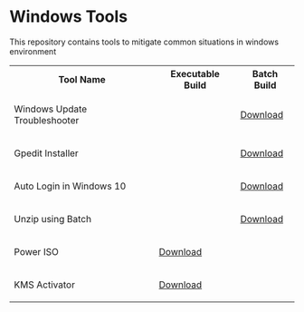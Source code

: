 # Windows Tools

This repository contains tools to mitigate common situations in windows environment 

<table>
    <tr>
        <th>Tool Name</th>
        <th>Executable Build</th>
        <th>Batch Build</th>
    <tr>
    <tr>
        <td><p>Windows Update Troubleshooter</p></td>
        <td><a href=""></a></td>
        <td><a href="https://raw.githubusercontent.com/SumanRoX/windows-tools/master/src/Windows-UT.cmd" download="winUT.cmd">Download</a></td>
    <tr>
    <tr>
        <td><p>Gpedit Installer</p></td>
        <td><a href=""></a></td>
        <td><a href="https://raw.githubusercontent.com/SumanRoX/windows-tools/master/src/gpedit-installer.cmd" download="gpedit-installer.cmd">Download</a></td>
    <tr>
    <tr>
        <td><p>Auto Login in Windows 10</p></td>
        <td><a href=""></a></td>
        <td><a href="https://raw.githubusercontent.com/SumanRoX/windows-tools/master/src/AutoLogin.cmd" download="Auto_Login.cmd">Download</a></td>
    <tr>
       <tr>
        <td><p>Unzip using Batch</p></td>
        <td><a href=""></a></td>
        <td><a href="https://raw.githubusercontent.com/SumanRoX/windows-tools/master/src/unZipper.cmd" download="unzip.cmd">Download</a></td>
    <tr> 
    <tr>
        <td><p>Power ISO</p></td>
        <td><a href="https://github.com/SumanRoX/windows-tools/raw/master/bin/PowerISO.zip" download="PowerISO.zip">Download</a></td>
        <td><a href=""></a></td>
    <tr>
    <tr>
        <td><p>KMS Activator</p></td>
        <td><a href="https://github.com/SumanRoX/windows-tools/raw/master/bin/KMSAuto Net.exe" download="KMS">Download</a></td>
    </tr>
</table>